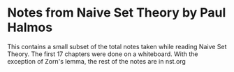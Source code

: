 # Notes from Naive Set Theory by Paul Halmos

This contains a small subset of the total notes taken while reading Naive Set Theory. The first 17 chapters were done on a whiteboard. With the exception of Zorn's lemma, the rest of the notes are in nst.org
